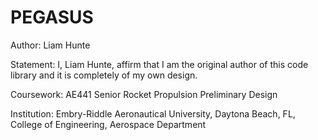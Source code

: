 # PEGASUS
Author: Liam Hunte

Statement: I, Liam Hunte, affirm that I am the original author of this code library and it is completely of my own design.

Coursework: AE441 Senior Rocket Propulsion Preliminary Design

Institution: Embry-Riddle Aeronautical University, Daytona Beach, FL, College of Engineering, Aerospace Department
